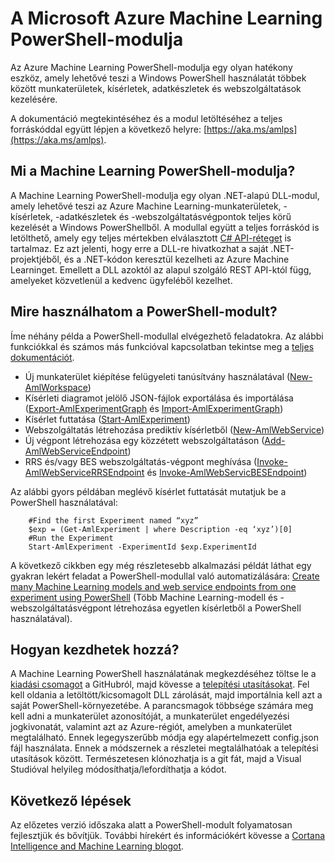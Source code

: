 <properties
    pageTitle="A Machine Learning PowerShell-modulja | Microsoft Azure"
    description="Az Azure Machine Learning PowerShell-modulja nyilvános előzetes verzióban érhető el. A PowerShell többek között munkaterületek, kísérletek és webszolgáltatások létrehozására és kezelésére használható."
    keywords="kísérlet,lineáris regresszió,machine learning-algoritmusok,machine learning-oktatóanyag,prediktív modellezési technikák,adatelemzési kísérlet"
    services="machine-learning"
    documentationCenter=""
    authors="hning86"
    manager="jhubbard"
    editor="cgronlun"/>

<tags
    ms.service="machine-learning"
    ms.workload="data-services"
    ms.tgt_pltfrm="na"
    ms.devlang="na"
    ms.topic="hero-article"
    ms.date="08/05/2016"
    ms.author="garye;haining"/>


# A Microsoft Azure Machine Learning PowerShell-modulja

Az Azure Machine Learning PowerShell-modulja egy olyan hatékony eszköz, amely lehetővé teszi a Windows PowerShell használatát többek között munkaterületek, kísérletek, adatkészletek és webszolgáltatások kezelésére.

A dokumentáció megtekintéséhez és a modul letöltéséhez a teljes forráskóddal együtt lépjen a következő helyre: [https://aka.ms/amlps](https://aka.ms/amlps). 

## Mi a Machine Learning PowerShell-modulja?

A Machine Learning PowerShell-modulja egy olyan .NET-alapú DLL-modul, amely lehetővé teszi az Azure Machine Learning-munkaterületek, -kísérletek, -adatkészletek és -webszolgáltatásvégpontok teljes körű kezelését a Windows PowerShellből. A modullal együtt a teljes forráskód is letölthető, amely egy teljes mértekben elválasztott [C# API-réteget](https://github.com/hning86/azuremlps/blob/master/code/AzureMLSDK.cs) is tartalmaz. Ez azt jelenti, hogy erre a DLL-re hivatkozhat a saját .NET-projektjéből, és a .NET-kódon keresztül kezelheti az Azure Machine Learninget. Emellett a DLL azoktól az alapul szolgáló REST API-któl függ, amelyeket közvetlenül a kedvenc ügyfeléből kezelhet.

## Mire használhatom a PowerShell-modult?

Íme néhány példa a PowerShell-modullal elvégezhető feladatokra. Az alábbi funkciókkal és számos más funkcióval kapcsolatban tekintse meg a [teljes dokumentációt](https://aka.ms/amlps).

- Új munkaterület kiépítése felügyeleti tanúsítvány használatával ([New-AmlWorkspace](https://github.com/hning86/azuremlps#new-amlworkspace))
- Kísérleti diagramot jelölő JSON-fájlok exportálása és importálása ([Export-AmlExperimentGraph](https://github.com/hning86/azuremlps#export-amlexperimentgraph) és [Import-AmlExperimentGraph](https://github.com/hning86/azuremlps#import-amlexperimentgraph))
- Kísérlet futtatása ([Start-AmlExperiment](https://github.com/hning86/azuremlps#start-amlexperiment))
- Webszolgáltatás létrehozása prediktív kísérletből ([New-AmlWebService](https://github.com/hning86/azuremlps#new-amlwebservice))
- Új végpont létrehozása egy közzétett webszolgáltatáson ([Add-AmlWebServiceEndpoint](https://github.com/hning86/azuremlps#add-amlwebserviceendpoint))
- RRS és/vagy BES webszolgáltatás-végpont meghívása ([Invoke-AmlWebServiceRRSEndpoint](https://github.com/hning86/azuremlps#invoke-amlwebservicerrsendpoint) és [Invoke-AmlWebServicBESEndpoint](https://github.com/hning86/azuremlps#invoke-amlwebservicebesendpoint))

Az alábbi gyors példában meglévő kísérlet futtatását mutatjuk be a PowerShell használatával:

        #Find the first Experiment named “xyz”
        $exp = (Get-AmlExperiment | where Description -eq ‘xyz’)[0]
        #Run the Experiment
        Start-AmlExperiment -ExperimentId $exp.ExperimentId 

A következő cikkben egy még részletesebb alkalmazási példát láthat egy gyakran lekért feladat a PowerShell-modullal való automatizálására: [Create many Machine Learning models and web service endpoints from one experiment using PowerShell](machine-learning-create-models-and-endpoints-with-powershell.md) (Több Machine Learning-modell és -webszolgáltatásvégpont létrehozása egyetlen kísérletből a PowerShell használatával).

## Hogyan kezdhetek hozzá?

A Machine Learning PowerShell használatának megkezdéséhez töltse le a [kiadási csomagot](https://github.com/hning86/azuremlps/releases) a GitHubról, majd kövesse a [telepítési utasításokat](https://github.com/hning86/azuremlps/blob/master/README.md). Fel kell oldania a letöltött/kicsomagolt DLL zárolását, majd importálnia kell azt a saját PowerShell-környezetébe. A parancsmagok többsége számára meg kell adni a munkaterület azonosítóját, a munkaterület engedélyezési jogkivonatát, valamint azt az Azure-régiót, amelyben a munkaterület megtalálható. Ennek legegyszerűbb módja egy alapértelmezett config.json fájl használata. Ennek a módszernek a részletei megtalálhatóak a telepítési utasítások között. Természetesen klónozhatja is a git fát, majd a Visual Studióval helyileg módosíthatja/lefordíthatja a kódot.

## Következő lépések

Az előzetes verzió időszaka alatt a PowerShell-modult folyamatosan fejlesztjük és bővítjük. További hírekért és információkért kövesse a [Cortana Intelligence and Machine Learning blogot](https://blogs.technet.microsoft.com/machinelearning/).



<!--HONumber=Sep16_HO4-->



